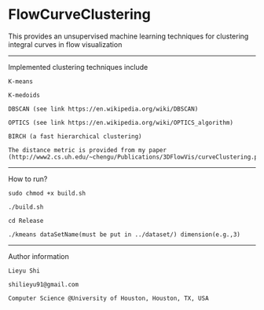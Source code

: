 # FlowCurveClustering
This provides an unsupervised machine learning techniques for clustering integral curves in flow visualization

------------------------------------------------
Implemented clustering techniques include

	K-means

	K-medoids

	DBSCAN (see link https://en.wikipedia.org/wiki/DBSCAN)

	OPTICS (see link https://en.wikipedia.org/wiki/OPTICS_algorithm)

	BIRCH (a fast hierarchical clustering)

	The distance metric is provided from my paper (http://www2.cs.uh.edu/~chengu/Publications/3DFlowVis/curveClustering.pdf)


-------------------------------------------------
How to run?

	sudo chmod +x build.sh

	./build.sh

	cd Release

	./kmeans dataSetName(must be put in ../dataset/) dimension(e.g.,3)

------------------------------------------------
Author information

	Lieyu Shi

	shilieyu91@gmail.com
	
	Computer Science @University of Houston, Houston, TX, USA
